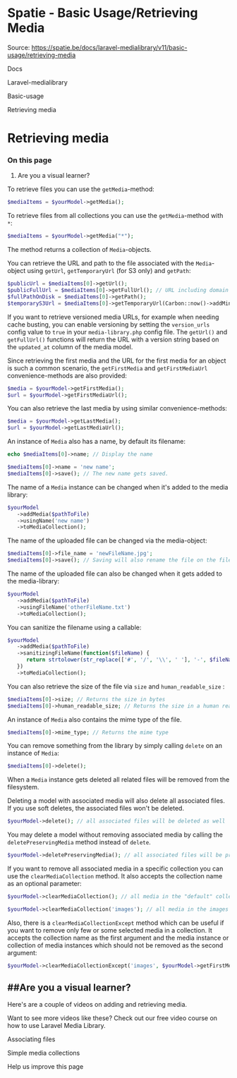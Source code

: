 # Spatie - Basic Usage/Retrieving Media

Source: https://spatie.be/docs/laravel-medialibrary/v11/basic-usage/retrieving-media

Docs

Laravel-medialibrary

Basic-usage

Retrieving media

Retrieving media
================

### On this page

1. Are you a visual learner?

To retrieve files you can use the `getMedia`-method:

```php
$mediaItems = $yourModel->getMedia();

```
To retrieve files from all collections you can use the `getMedia`-method with `*`:

```php
$mediaItems = $yourModel->getMedia("*");

```
The method returns a collection of `Media`-objects.

You can retrieve the URL and path to the file associated with the `Media`-object using `getUrl`, `getTemporaryUrl` (for S3 only) and `getPath`:

```php
$publicUrl = $mediaItems[0]->getUrl();
$publicFullUrl = $mediaItems[0]->getFullUrl(); // URL including domain
$fullPathOnDisk = $mediaItems[0]->getPath();
$temporaryS3Url = $mediaItems[0]->getTemporaryUrl(Carbon::now()->addMinutes(5));

```
If you want to retrieve versioned media URLs, for example when needing cache busting, you can enable versioning by setting the `version_urls` config value to `true` in your `media-library.php` config file. The `getUrl()` and `getFullUrl()` functions will return the URL with a version string based on the `updated_at` column of the media model.

Since retrieving the first media and the URL for the first media for an object is such a common scenario, the `getFirstMedia` and `getFirstMediaUrl` convenience-methods are also provided:

```php
$media = $yourModel->getFirstMedia();
$url = $yourModel->getFirstMediaUrl();

```
You can also retrieve the last media by using similar convenience-methods:

```php
$media = $yourModel->getLastMedia();
$url = $yourModel->getLastMediaUrl();

```
An instance of `Media` also has a name, by default its filename:

```php
echo $mediaItems[0]->name; // Display the name

$mediaItems[0]->name = 'new name';
$mediaItems[0]->save(); // The new name gets saved.

```
The name of a `Media` instance can be changed when it's added to the media library:

```php
$yourModel
   ->addMedia($pathToFile)
   ->usingName('new name')
   ->toMediaCollection();

```
The name of the uploaded file can be changed via the media-object:

```php
$mediaItems[0]->file_name = 'newFileName.jpg';
$mediaItems[0]->save(); // Saving will also rename the file on the filesystem.

```
The name of the uploaded file can also be changed when it gets added to the media-library:

```php
$yourModel
   ->addMedia($pathToFile)
   ->usingFileName('otherFileName.txt')
   ->toMediaCollection();

```
You can sanitize the filename using a callable:

```php
$yourModel
   ->addMedia($pathToFile)
   ->sanitizingFileName(function($fileName) {
      return strtolower(str_replace(['#', '/', '\\', ' '], '-', $fileName));
   })
   ->toMediaCollection();

```
You can also retrieve the size of the file via `size` and `human_readable_size` :

```php
$mediaItems[0]->size; // Returns the size in bytes
$mediaItems[0]->human_readable_size; // Returns the size in a human readable format (eg. 1,5 MB)

```
An instance of `Media` also contains the mime type of the file.

```php
$mediaItems[0]->mime_type; // Returns the mime type

```
You can remove something from the library by simply calling `delete` on an instance of `Media`:

```php
$mediaItems[0]->delete();

```
When a `Media` instance gets deleted all related files will be removed from the filesystem.

Deleting a model with associated media will also delete all associated files. If you use soft deletes, the associated files won't be deleted.

```php
$yourModel->delete(); // all associated files will be deleted as well

```
You may delete a model without removing associated media by calling the `deletePreservingMedia` method instead of `delete`.

```php
$yourModel->deletePreservingMedia(); // all associated files will be preserved

```
If you want to remove all associated media in a specific collection you can use the `clearMediaCollection` method. It also accepts the collection name as an optional parameter:

```php
$yourModel->clearMediaCollection(); // all media in the "default" collection will be deleted

$yourModel->clearMediaCollection('images'); // all media in the images collection will be deleted

```
Also, there is a `clearMediaCollectionExcept` method which can be useful if you want to remove only few or some selected media in a collection. It accepts the collection name as the first argument and the media instance or collection of media instances which should not be removed as the second argument:

```php
$yourModel->clearMediaCollectionExcept('images', $yourModel->getFirstMedia()); // This will remove all associated media in the 'images' collection except the first media

```
##Are you a visual learner?
---------------------------

Here's are a couple of videos on adding and retrieving media.

Want to see more videos like these? Check out our free video course on how to use Laravel Media Library.

Associating files

Simple media collections

Help us improve this page